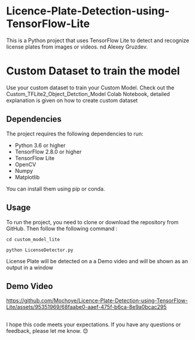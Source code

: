 
# Licence-Plate-Detection-using-TensorFlow-Lite

This is a Python project that uses TensorFlow Lite to detect and recognize license plates from images or videos. nd Alexey Gruzdev.

# Custom Dataset to train the model
Use your custom dataset to train your Custom Model. Check out the Custom_TFLite2_Object_Detction_Model Colab Notebook, detailed explanation is given on how to create custom dataset

## Dependencies

The project requires the following dependencies to run:

- Python 3.6 or higher
- TensorFlow 2.8.0 or higher
- TensorFlow Lite
- OpenCV
- Numpy
- Matplotlib

You can install them using pip or conda.



## Usage

To run the project, you need to clone or download the repository from GitHub. Then follow the following command :

```
cd custom_model_lite
```
```
python LicenseDetector.py
```
License Plate will be detected on a a Demo video and will be shown as an output in a window

## Demo Video



https://github.com/Mochoye/Licence-Plate-Detection-using-TensorFlow-Lite/assets/95351969/68faabe0-aaef-475f-b6ca-8e9a0bcac295







## 
I hope this code meets your expectations. If you have any questions or feedback, please let me know. 😊

